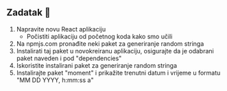 ## Zadatak 📝

1. Napravite novu React aplikaciju
   - Počistiti aplikaciju od početnog koda kako smo učili
2. Na npmjs.com pronađite neki paket za generiranje random stringa
3. Instalirati taj paket u novokreiranu aplikaciju, osigurajte da je odabrani paket naveden i pod "dependencies"
4. Iskoristite instalirani paket za generiranje random stringa
5. Instalirajte paket "moment" i prikažite trenutni datum i vrijeme u formatu "MM DD YYYY, h:mm:ss a"

